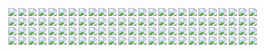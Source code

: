 ![](https://moyi-image.oss-cn-guangzhou.aliyuncs.com/img01/202407050250746.jpg)
![](https://moyi-image.oss-cn-guangzhou.aliyuncs.com/img01/202407050250745.jpg)
![](https://moyi-image.oss-cn-guangzhou.aliyuncs.com/img01/202407050250744.jpg)
![](https://moyi-image.oss-cn-guangzhou.aliyuncs.com/img01/202407050250743.jpg)
![](https://moyi-image.oss-cn-guangzhou.aliyuncs.com/img01/202407050250742.jpg)
![](https://moyi-image.oss-cn-guangzhou.aliyuncs.com/img01/202407050250741.jpg)
![](https://moyi-image.oss-cn-guangzhou.aliyuncs.com/img01/202407050250740.jpg)
![](https://moyi-image.oss-cn-guangzhou.aliyuncs.com/img01/202407050250739.jpg)
![](https://moyi-image.oss-cn-guangzhou.aliyuncs.com/img01/202407050250738.jpg)
![](https://moyi-image.oss-cn-guangzhou.aliyuncs.com/img01/202407050250737.jpg)
![](https://moyi-image.oss-cn-guangzhou.aliyuncs.com/img01/202407050250736.jpg)
![](https://moyi-image.oss-cn-guangzhou.aliyuncs.com/img01/202407050250735.jpg)
![](https://moyi-image.oss-cn-guangzhou.aliyuncs.com/img01/202407050250734.jpg)
![](https://moyi-image.oss-cn-guangzhou.aliyuncs.com/img01/202407050250733.jpg)
![](https://moyi-image.oss-cn-guangzhou.aliyuncs.com/img01/202407050250732.jpg)
![](https://moyi-image.oss-cn-guangzhou.aliyuncs.com/img01/202407050250731.jpg)
![](https://moyi-image.oss-cn-guangzhou.aliyuncs.com/img01/202407050250730.jpg)
![](https://moyi-image.oss-cn-guangzhou.aliyuncs.com/img01/202407050250729.jpg)
![](https://moyi-image.oss-cn-guangzhou.aliyuncs.com/img01/202407050250728.jpg)
![](https://moyi-image.oss-cn-guangzhou.aliyuncs.com/img01/202407050250727.jpg)
![](https://moyi-image.oss-cn-guangzhou.aliyuncs.com/img01/202407050250726.jpg)
![](https://moyi-image.oss-cn-guangzhou.aliyuncs.com/img01/202407050250725.jpg)
![](https://moyi-image.oss-cn-guangzhou.aliyuncs.com/img01/202407050250724.jpg)
![](https://moyi-image.oss-cn-guangzhou.aliyuncs.com/img01/202407050250723.jpg)
![](https://moyi-image.oss-cn-guangzhou.aliyuncs.com/img01/202407050250722.jpg)
![](https://moyi-image.oss-cn-guangzhou.aliyuncs.com/img01/202407050250721.jpg)
![](https://moyi-image.oss-cn-guangzhou.aliyuncs.com/img01/202407050250720.jpg)
![](https://moyi-image.oss-cn-guangzhou.aliyuncs.com/img01/202407050250719.jpg)
![](https://moyi-image.oss-cn-guangzhou.aliyuncs.com/img01/202407050250718.jpg)
![](https://moyi-image.oss-cn-guangzhou.aliyuncs.com/img01/202407050250717.jpg)
![](https://moyi-image.oss-cn-guangzhou.aliyuncs.com/img01/202407050250716.jpg)
![](https://moyi-image.oss-cn-guangzhou.aliyuncs.com/img01/202407050250715.jpg)
![](https://moyi-image.oss-cn-guangzhou.aliyuncs.com/img01/202407050250714.jpg)
![](https://moyi-image.oss-cn-guangzhou.aliyuncs.com/img01/202407050250713.jpg)
![](https://moyi-image.oss-cn-guangzhou.aliyuncs.com/img01/202407050250712.jpg)
![](https://moyi-image.oss-cn-guangzhou.aliyuncs.com/img01/202407050250711.jpg)
![](https://moyi-image.oss-cn-guangzhou.aliyuncs.com/img01/202407050250710.jpg)
![](https://moyi-image.oss-cn-guangzhou.aliyuncs.com/img01/202407050250709.jpg)
![](https://moyi-image.oss-cn-guangzhou.aliyuncs.com/img01/202407050250707.jpg)
![](https://moyi-image.oss-cn-guangzhou.aliyuncs.com/img01/202407050250706.jpg)
![](https://moyi-image.oss-cn-guangzhou.aliyuncs.com/img01/202407050250705.jpg)
![](https://moyi-image.oss-cn-guangzhou.aliyuncs.com/img01/202407050250704.jpg)
![](https://moyi-image.oss-cn-guangzhou.aliyuncs.com/img01/202407050250703.jpg)
![](https://moyi-image.oss-cn-guangzhou.aliyuncs.com/img01/202407050250702.jpg)
![](https://moyi-image.oss-cn-guangzhou.aliyuncs.com/img01/202407050250701.jpg)
![](https://moyi-image.oss-cn-guangzhou.aliyuncs.com/img01/202407050250700.jpg)
![](https://moyi-image.oss-cn-guangzhou.aliyuncs.com/img01/202407050250699.jpg)
![](https://moyi-image.oss-cn-guangzhou.aliyuncs.com/img01/202407050250698.jpg)
![](https://moyi-image.oss-cn-guangzhou.aliyuncs.com/img01/202407050250697.jpg)
![](https://moyi-image.oss-cn-guangzhou.aliyuncs.com/img01/202407050250696.jpg)
![](https://moyi-image.oss-cn-guangzhou.aliyuncs.com/img01/202407050250695.jpg)
![](https://moyi-image.oss-cn-guangzhou.aliyuncs.com/img01/202407050250694.jpg)
![](https://moyi-image.oss-cn-guangzhou.aliyuncs.com/img01/202407050250693.jpg)
![](https://moyi-image.oss-cn-guangzhou.aliyuncs.com/img01/202407050250692.jpg)
![](https://moyi-image.oss-cn-guangzhou.aliyuncs.com/img01/202407050250691.jpg)
![](https://moyi-image.oss-cn-guangzhou.aliyuncs.com/img01/202407050250690.jpg)
![](https://moyi-image.oss-cn-guangzhou.aliyuncs.com/img01/202407050250689.jpg)
![](https://moyi-image.oss-cn-guangzhou.aliyuncs.com/img01/202407050250688.jpg)
![](https://moyi-image.oss-cn-guangzhou.aliyuncs.com/img01/202407050250687.jpg)
![](https://moyi-image.oss-cn-guangzhou.aliyuncs.com/img01/202407050250686.jpg)
![](https://moyi-image.oss-cn-guangzhou.aliyuncs.com/img01/202407050250685.jpg)
![](https://moyi-image.oss-cn-guangzhou.aliyuncs.com/img01/202407050250684.jpg)
![](https://moyi-image.oss-cn-guangzhou.aliyuncs.com/img01/202407050250683.jpg)
![](https://moyi-image.oss-cn-guangzhou.aliyuncs.com/img01/202407050250682.jpg)
![](https://moyi-image.oss-cn-guangzhou.aliyuncs.com/img01/202407050250681.jpg)
![](https://moyi-image.oss-cn-guangzhou.aliyuncs.com/img01/202407050250680.jpg)
![](https://moyi-image.oss-cn-guangzhou.aliyuncs.com/img01/202407050250679.jpg)
![](https://moyi-image.oss-cn-guangzhou.aliyuncs.com/img01/202407050250678.jpg)
![](https://moyi-image.oss-cn-guangzhou.aliyuncs.com/img01/202407050250677.jpg)
![](https://moyi-image.oss-cn-guangzhou.aliyuncs.com/img01/202407050250676.jpg)
![](https://moyi-image.oss-cn-guangzhou.aliyuncs.com/img01/202407050250675.jpg)
![](https://moyi-image.oss-cn-guangzhou.aliyuncs.com/img01/202407050250674.jpg)
![](https://moyi-image.oss-cn-guangzhou.aliyuncs.com/img01/202407050250673.jpg)
![](https://moyi-image.oss-cn-guangzhou.aliyuncs.com/img01/202407050250672.jpg)
![](https://moyi-image.oss-cn-guangzhou.aliyuncs.com/img01/202407050250671.jpg)
![](https://moyi-image.oss-cn-guangzhou.aliyuncs.com/img01/202407050250670.jpg)
![](https://moyi-image.oss-cn-guangzhou.aliyuncs.com/img01/202407050250669.jpg)
![](https://moyi-image.oss-cn-guangzhou.aliyuncs.com/img01/202407050250668.jpg)
![](https://moyi-image.oss-cn-guangzhou.aliyuncs.com/img01/202407050250667.jpg)
![](https://moyi-image.oss-cn-guangzhou.aliyuncs.com/img01/202407050250666.jpg)
![](https://moyi-image.oss-cn-guangzhou.aliyuncs.com/img01/202407050250665.jpg)
![](https://moyi-image.oss-cn-guangzhou.aliyuncs.com/img01/202407050250664.jpg)
![](https://moyi-image.oss-cn-guangzhou.aliyuncs.com/img01/202407050250663.jpg)
![](https://moyi-image.oss-cn-guangzhou.aliyuncs.com/img01/202407050250662.jpg)
![](https://moyi-image.oss-cn-guangzhou.aliyuncs.com/img01/202407050250661.jpg)
![](https://moyi-image.oss-cn-guangzhou.aliyuncs.com/img01/202407050250660.jpg)
![](https://moyi-image.oss-cn-guangzhou.aliyuncs.com/img01/202407050250659.jpg)
![](https://moyi-image.oss-cn-guangzhou.aliyuncs.com/img01/202407050250658.jpg)
![](https://moyi-image.oss-cn-guangzhou.aliyuncs.com/img01/202407050250657.jpg)
![](https://moyi-image.oss-cn-guangzhou.aliyuncs.com/img01/202407050250656.jpg)
![](https://moyi-image.oss-cn-guangzhou.aliyuncs.com/img01/202407050250655.jpg)
![](https://moyi-image.oss-cn-guangzhou.aliyuncs.com/img01/202407050250654.jpg)
![](https://moyi-image.oss-cn-guangzhou.aliyuncs.com/img01/202407050250653.jpg)
![](https://moyi-image.oss-cn-guangzhou.aliyuncs.com/img01/202407050250652.jpg)
![](https://moyi-image.oss-cn-guangzhou.aliyuncs.com/img01/202407050250651.jpg)
![](https://moyi-image.oss-cn-guangzhou.aliyuncs.com/img01/202407050250650.jpg)
![](https://moyi-image.oss-cn-guangzhou.aliyuncs.com/img01/202407050250649.jpg)
![](https://moyi-image.oss-cn-guangzhou.aliyuncs.com/img01/202407050250648.jpg)
![](https://moyi-image.oss-cn-guangzhou.aliyuncs.com/img01/202407050250647.jpg)
![](https://moyi-image.oss-cn-guangzhou.aliyuncs.com/img01/202407050250646.jpg)